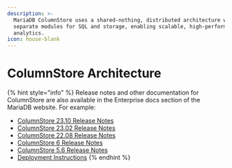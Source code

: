 ```yaml
---
description: >-
  MariaDB ColumnStore uses a shared-nothing, distributed architecture with
  separate modules for SQL and storage, enabling scalable, high-performance
  analytics.
icon: house-blank
---
```


# ColumnStore Architecture

{% hint style="info" %}
Release notes and other documentation for ColumnStore are also available in the Enterprise docs section of the MariaDB website. For example:

* [ColumnStore 23.10 Release Notes](https://app.gitbook.com/s/aEnK0ZXmUbJzqQrTjFyb/columnstore/23.10)
* [ColumnStore 23.02 Release Notes](https://app.gitbook.com/s/aEnK0ZXmUbJzqQrTjFyb/columnstore/23.02)
* [ColumnStore 22.08 Release Notes](https://app.gitbook.com/s/aEnK0ZXmUbJzqQrTjFyb/columnstore/22.08)
* [ColumnStore 6 Release Notes](https://app.gitbook.com/s/aEnK0ZXmUbJzqQrTjFyb/columnstore/old-releases/mariadb-columnstore-6-release-notes)
* [ColumnStore 5.6 Release Notes](https://app.gitbook.com/s/aEnK0ZXmUbJzqQrTjFyb/columnstore/old-releases/mariadb-columnstore-5-6-release-notes)
* [Deployment Instructions](columnstore-architectural-overview.md#mariadb-enterprise-columnstore)
{% endhint %}

